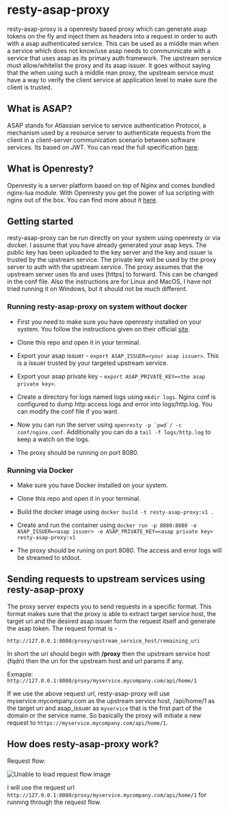 # resty-asap-proxy

resty-asap-proxy is a openresty based proxy which can generate asap tokens on the fly and inject them as headers into a request in order to
auth with a asap authenticated service. This can be used as a middle man when a service which does not know/use asap needs to communnicate with
a service that uses asap as its primary auth framework. The upstream service must allow/whitelist the proxy and its asap issuer.
It goes without saying that the when using such a middle man proxy, the upstream service must have a way to verify the client service at application
level to make sure the client is trusted.

## What is ASAP?

ASAP stands for Atlassian service to service authentication Protocol, a mechanism used by a resource server to authenticate requests from the
client in a client-server communication scenario between software services. Its based on JWT. You can read the full specification <a href="https://s2sauth.bitbucket.io/spec/">here</a>.

## What is Openresty?

Openresty is a server platform based on top of Nginx and comes bundled nginx-lua module. With Openresty you get the power of lua scripting with
nginx out of the box. You can find more about it <a href="https://openresty.org/en/">here</a>.

## Getting started

resty-asap-proxy can be run directly on your system using openresty or via docker. I assume that you have already generated your asap keys. The public
key has been uploaded to the key server and the key and issuer is trusted by the upstream service. The private key will be used by the proxy
server to auth with the upstream service. The proxy assumes that the upstream server uses tls and uses [https] to forward. This can be changed in
the conf file.
Also the instructions are for Linux and MacOS, I have not tried running it on Windows, but it should
not be much different.

### Running resty-asap-proxy on system without docker

- First you need to make sure you have openresty installed on your system. You follow the instructions given on their official <a href="https://openresty.org/en/">site</a>.

- Clone this repo and open it in your terminal.

- Export your asap issuer - ```export ASAP_ISSUER=<your asap issuer>```. This is a issuer trusted by your targeted upstream service.
- Export your asap private key - ```export ASAP_PRIVATE_KEY=<the asap private key>```.

- Create a directory for logs named logs using ```mkdir logs```. Nginx conf is configured to dump http access logs and error into logs/http.log.
  You can modify the conf file if you want.
  
- Now you can run the server using ```openresty -p `pwd`/ -c conf/nginx.conf```. Additionally you can do a ```tail -f logs/http.log``` to keep
  a watch on the logs.
  
- The proxy should be running on port 8080.

### Running via Docker

- Make sure you have Docker installed on your system.

- Clone this repo and open it in your terminal.

- Build the docker image using ```docker build -t resty-asap-proxy:v1 .```

- Create and run the container using ```docker run -p 8080:8080 -e ASAP_ISSUER=<asap issuer> -e ASAP_PRIVATE_KEY=<asap private key> resty-asap-proxy:v1```

- The proxy should be runing on port 8080. The access and error logs will be streamed to stdout.

## Sending requests to upstream services using resty-asap-proxy

The proxy server expects you to send requests in a specific format. This format makes sure that the proxy is able to extract target service host, the
target uri and the desired asap issuer form the request itself and generate the asap token.
The request format is -

```http://127.0.0.1:8080/proxy/upstream_service_host/remaining_uri```

In short the uri should begin with **/proxy** then the upstream service host (fqdn) then the uri for the upstream host and url params if any.

Exmaple:
```http://127.0.0.1:8080/proxy/myservice.mycompany.com/api/home/1```

If we use the above request url, resty-asap-proxy will use myservice.mycompany.com as the upstream service host, /api/home/1 as the target uri and
asap_issuer as ```myservice``` that is the frist part of the domain or the service name. So basically the proxy will initiate a new request to
```https://myservice.mycompany.com/api/home/1```.

## How does resty-asap-proxy work?

Request flow:

![Unable to load request flow image](resources/resty-asap.jpg?raw=true "Request flow")

I will use the request url ```http://127.0.0.1:8080/proxy/myservice.mycompany.com/api/home/1``` for running through the request flow.
